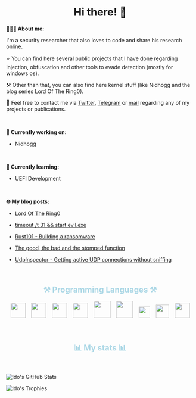 
<h1 align="center">Hi there! 👋</h1>

**👨🏻‍💻 About me:**

I'm a security researcher that also loves to code and share his research online.

⭐ You can find here several public projects that I have done regarding injection, obfuscation and other tools to evade detection (mostly for windows os).

⚒️ Other than that, you can also find here kernel stuff (like Nidhogg and the blog series Lord Of The Ring0).

📧 Feel free to contact me via [Twitter](https://twitter.com/Idov31), [Telegram](https://t.me/idov31) or [mail](mailto:idov3110@gmail.com) regarding any of my projects or publications.

<br />

**💭 Currently working on:**

- Nidhogg

<br />

**📙 Currently learning:**

- UEFI Development

<br />

<!-- 💡 Need help with: 
<ul>
  <li>things</li>
</ul><br /><br /> -->

**🌐 My blog posts:**

- [Lord Of The Ring0](https://idov31.github.io/2022/07/14/lord-of-the-ring0-p1.html)

- [timeout /t 31 && start evil.exe](https://idov31.github.io/2022/11/06/cronos-sleep-obfuscation.html)

- [Rust101 - Building a ransomware](https://idov31.github.io/2022/05/07/rust101-rustomware.html)

- [The good, the bad and the stomped function](https://idov31.github.io/2022/01/28/function-stomping.html)

- [UdpInspector - Getting active UDP connections without sniffing](https://idov31.github.io/2021/08/19/list-udp-connections.html)

<br />

<div align="center">
  <h2 style="color:lightblue">⚒️ Programming Languages ⚒️</h2>
    <code><img height="40" src="https://cdn.jsdelivr.net/gh/devicons/devicon/icons/cplusplus/cplusplus-original.svg"></code>&nbsp;&nbsp;&nbsp;
    <code><img height="40" src="https://upload.wikimedia.org/wikipedia/commons/1/18/C_Programming_Language.svg"></code>&nbsp;&nbsp;&nbsp;
    <code><img height="40" src="https://cdn.jsdelivr.net/gh/devicons/devicon/icons/csharp/csharp-original.svg"></code>&nbsp;&nbsp;&nbsp;
    <code><img height="40" src="https://cdn.jsdelivr.net/gh/devicons/devicon/icons/python/python-original.svg"></code>&nbsp;&nbsp;&nbsp;
    <code><img height="45" src="https://cdn.jsdelivr.net/gh/devicons/devicon/icons/go/go-original-wordmark.svg"></code>&nbsp;&nbsp;&nbsp;
    <code><img height="45" src="https://cdn.jsdelivr.net/gh/devicons/devicon/icons/java/java-original-wordmark.svg"></code>&nbsp;&nbsp;&nbsp;
    <code><img height="30" src="https://upload.wikimedia.org/wikipedia/commons/e/e3/Nim_logo.svg"></code>&nbsp;&nbsp;&nbsp;
    <code><img height="35" src="https://upload.wikimedia.org/wikipedia/commons/a/af/PowerShell_Core_6.0_icon.png"></code>&nbsp;&nbsp;&nbsp;
    <code><img height="40" src="https://cdn.jsdelivr.net/gh/devicons/devicon@latest/icons/rust/rust-plain.svg"></code>
</div>
<br /><br />
<h2 align="center" style="color:lightblue">📊 My stats 📊</h2><br />

![Ido's GitHub Stats](https://github-stats-alpha.vercel.app/api?username=idov31&cc=1a1b27&tc=38bdae&ic=bf91f3&bc=ffff)

![Ido's Trophies](https://github-profile-trophy.vercel.app/?username=idov31&rank=SECRET,SSS,SS,S,AAA,AA,A&theme=tokyonight&margin-w=15&margin-h=14)
